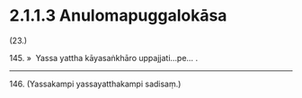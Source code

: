 # 2.1.1.3 Anulomapuggalokāsa

(23.)

145\. »  Yassa yattha kāyasaṅkhāro uppajjati…pe… .

---

146\. (Yassakampi yassayatthakampi sadisaṃ.)
